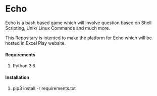 # Echo

Echo is a bash based game which will involve question based on Shell Scripting, Unix/ Linux Commands and much more.

This Repositary is intented to make the platform for Echo which will be hosted in Excel Play website.

#### Requirements

1. Python 3.6

#### Installation

1.  pip3 install -r requirements.txt
